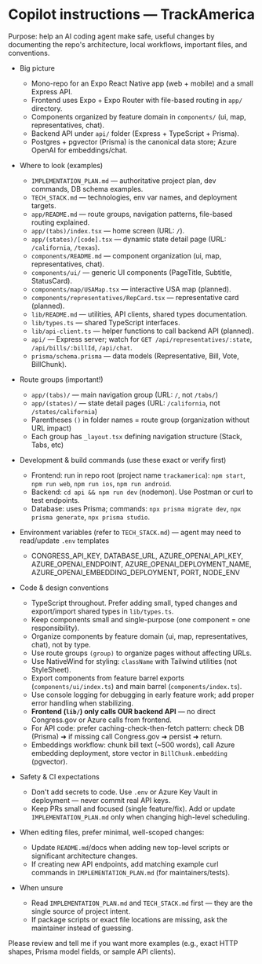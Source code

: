 <!--
Guidance for AI coding agents (Copilot / coding agents) working on TrackAmerica repo.
Keep this file short (20-50 lines) and focused on project-specific patterns, workflows, and
integration points that help an automated agent be productive immediately.
-->

# Copilot instructions — TrackAmerica

Purpose: help an AI coding agent make safe, useful changes by documenting the repo's
architecture, local workflows, important files, and conventions.

- Big picture
  - Mono-repo for an Expo React Native app (web + mobile) and a small Express API.
  - Frontend uses Expo + Expo Router with file-based routing in `app/` directory.
  - Components organized by feature domain in `components/` (ui, map, representatives, chat).
  - Backend API under `api/` folder (Express + TypeScript + Prisma).
  - Postgres + pgvector (Prisma) is the canonical data store; Azure OpenAI for embeddings/chat.

- Where to look (examples)
  - `IMPLEMENTATION_PLAN.md` — authoritative project plan, dev commands, DB schema examples.
  - `TECH_STACK.md` — technologies, env var names, and deployment targets.
  - `app/README.md` — route groups, navigation patterns, file-based routing explained.
  - `app/(tabs)/index.tsx` — home screen (URL: `/`).
  - `app/(states)/[code].tsx` — dynamic state detail page (URL: `/california`, `/texas`).
  - `components/README.md` — component organization (ui, map, representatives, chat).
  - `components/ui/` — generic UI components (PageTitle, Subtitle, StatusCard).
  - `components/map/USAMap.tsx` — interactive USA map (planned).
  - `components/representatives/RepCard.tsx` — representative card (planned).
  - `lib/README.md` — utilities, API clients, shared types documentation.
  - `lib/types.ts` — shared TypeScript interfaces.
  - `lib/api-client.ts` — helper functions to call backend API (planned).
  - `api/` — Express server; watch for `GET /api/representatives/:state`, `/api/bills/:billId`, `/api/chat`.
  - `prisma/schema.prisma` — data models (Representative, Bill, Vote, BillChunk).

- Route groups (important!)
  - `app/(tabs)/` — main navigation group (URL: `/`, not `/tabs/`)
  - `app/(states)/` — state detail pages (URL: `/california`, not `/states/california`)
  - Parentheses `()` in folder names = route group (organization without URL impact)
  - Each group has `_layout.tsx` defining navigation structure (Stack, Tabs, etc)

- Development & build commands (use these exact or verify first)
  - Frontend: run in repo root (project name `trackamerica`): `npm start`, `npm run web`, `npm run ios`, `npm run android`.
  - Backend: `cd api && npm run dev` (nodemon). Use Postman or curl to test endpoints.
  - Database: uses Prisma; commands: `npx prisma migrate dev`, `npx prisma generate`, `npx prisma studio`.

- Environment variables (refer to `TECH_STACK.md`) — agent may need to read/update `.env` templates
  - CONGRESS_API_KEY, DATABASE_URL, AZURE_OPENAI_API_KEY, AZURE_OPENAI_ENDPOINT, AZURE_OPENAI_DEPLOYMENT_NAME, AZURE_OPENAI_EMBEDDING_DEPLOYMENT, PORT, NODE_ENV

- Code & design conventions
  - TypeScript throughout. Prefer adding small, typed changes and export/import shared types in `lib/types.ts`.
  - Keep components small and single-purpose (one component = one responsibility).
  - Organize components by feature domain (ui, map, representatives, chat), not by type.
  - Use route groups `(group)` to organize pages without affecting URLs.
  - Use NativeWind for styling: `className` with Tailwind utilities (not StyleSheet).
  - Export components from feature barrel exports (`components/ui/index.ts`) and main barrel (`components/index.ts`).
  - Use console logging for debugging in early feature work; add proper error handling when stabilizing.
  - **Frontend (`lib/`) only calls OUR backend API** — no direct Congress.gov or Azure calls from frontend.
  - For API code: prefer caching-check-then-fetch pattern: check DB (Prisma) ➜ if missing call Congress.gov ➜ persist ➜ return.
  - Embeddings workflow: chunk bill text (~500 words), call Azure embedding deployment, store vector in `BillChunk.embedding` (pgvector).

- Safety & CI expectations
  - Don't add secrets to code. Use `.env` or Azure Key Vault in deployment — never commit real API keys.
  - Keep PRs small and focused (single feature/fix). Add or update `IMPLEMENTATION_PLAN.md` only when changing high-level scheduling.

- When editing files, prefer minimal, well-scoped changes:
  - Update `README.md`/docs when adding new top-level scripts or significant architecture changes.
  - If creating new API endpoints, add matching example curl commands in `IMPLEMENTATION_PLAN.md` (for maintainers/tests).

- When unsure
  - Read `IMPLEMENTATION_PLAN.md` and `TECH_STACK.md` first — they are the single source of project intent.
  - If package scripts or exact file locations are missing, ask the maintainer instead of guessing.

Please review and tell me if you want more examples (e.g., exact HTTP shapes, Prisma model fields, or sample API clients).
